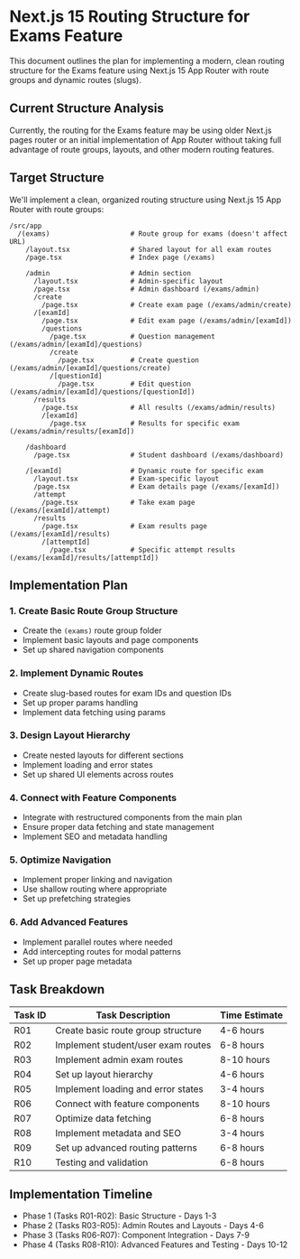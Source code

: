 # Next.js 15 Routing Structure for Exams Feature

This document outlines the plan for implementing a modern, clean routing structure for the Exams feature using Next.js 15 App Router with route groups and dynamic routes (slugs).

## Current Structure Analysis

Currently, the routing for the Exams feature may be using older Next.js pages router or an initial implementation of App Router without taking full advantage of route groups, layouts, and other modern routing features.

## Target Structure

We'll implement a clean, organized routing structure using Next.js 15 App Router with route groups:

```
/src/app
  /(exams)                    # Route group for exams (doesn't affect URL)
    /layout.tsx               # Shared layout for all exam routes
    /page.tsx                 # Index page (/exams)
    
    /admin                    # Admin section
      /layout.tsx             # Admin-specific layout
      /page.tsx               # Admin dashboard (/exams/admin)
      /create
        /page.tsx             # Create exam page (/exams/admin/create)
      /[examId]
        /page.tsx             # Edit exam page (/exams/admin/[examId])
        /questions
          /page.tsx           # Question management (/exams/admin/[examId]/questions)
          /create
            /page.tsx         # Create question (/exams/admin/[examId]/questions/create)
          /[questionId]
            /page.tsx         # Edit question (/exams/admin/[examId]/questions/[questionId])
      /results
        /page.tsx             # All results (/exams/admin/results)
        /[examId]
          /page.tsx           # Results for specific exam (/exams/admin/results/[examId])
    
    /dashboard
      /page.tsx               # Student dashboard (/exams/dashboard)
    
    /[examId]                 # Dynamic route for specific exam
      /layout.tsx             # Exam-specific layout
      /page.tsx               # Exam details page (/exams/[examId])
      /attempt
        /page.tsx             # Take exam page (/exams/[examId]/attempt)
      /results
        /page.tsx             # Exam results page (/exams/[examId]/results)
        /[attemptId]
          /page.tsx           # Specific attempt results (/exams/[examId]/results/[attemptId])
```

## Implementation Plan

### 1. Create Basic Route Group Structure
- Create the `(exams)` route group folder
- Implement basic layouts and page components
- Set up shared navigation components

### 2. Implement Dynamic Routes
- Create slug-based routes for exam IDs and question IDs
- Set up proper params handling
- Implement data fetching using params

### 3. Design Layout Hierarchy
- Create nested layouts for different sections
- Implement loading and error states
- Set up shared UI elements across routes

### 4. Connect with Feature Components
- Integrate with restructured components from the main plan
- Ensure proper data fetching and state management
- Implement SEO and metadata handling

### 5. Optimize Navigation
- Implement proper linking and navigation
- Use shallow routing where appropriate
- Set up prefetching strategies

### 6. Add Advanced Features
- Implement parallel routes where needed
- Add intercepting routes for modal patterns
- Set up proper page metadata

## Task Breakdown

| Task ID | Task Description | Time Estimate |
|---------|-----------------|--------------|
| R01 | Create basic route group structure | 4-6 hours |
| R02 | Implement student/user exam routes | 6-8 hours |
| R03 | Implement admin exam routes | 8-10 hours |
| R04 | Set up layout hierarchy | 4-6 hours |
| R05 | Implement loading and error states | 3-4 hours |
| R06 | Connect with feature components | 8-10 hours |
| R07 | Optimize data fetching | 6-8 hours |
| R08 | Implement metadata and SEO | 3-4 hours |
| R09 | Set up advanced routing patterns | 6-8 hours |
| R10 | Testing and validation | 6-8 hours |

## Implementation Timeline
- Phase 1 (Tasks R01-R02): Basic Structure - Days 1-3
- Phase 2 (Tasks R03-R05): Admin Routes and Layouts - Days 4-6
- Phase 3 (Tasks R06-R07): Component Integration - Days 7-9
- Phase 4 (Tasks R08-R10): Advanced Features and Testing - Days 10-12
